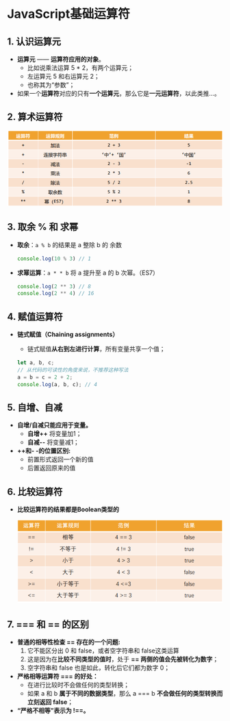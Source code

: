 # JavaScript基础运算符

## 1. 认识运算元

- **运算元** —— **运算符应用的对象**。
  - 比如说乘法运算 5 * 2，有两个运算元；
  - 左运算元 5 和右运算元 2；
  - 也称其为“参数”；
- 如果一个**运算符**对应的只有**一个运算元**，那么它是**一元运算符**，以此类推...。



## 2. 算术运算符

![](https://raw.githubusercontent.com/chen-zhuo-lin/pictures/main/2022-11/20221111224538.png)



## 3. 取余 % 和 求幂

- **取余**：`a % b` 的结果是 a 整除 b 的 余数	

  ```javascript 
  console.log(10 % 3) // 1
  ```

- **求幂运算**：`a * * b` 将 a 提升至 a 的 b 次幂。（ES7）

  ```javascript
  console.log(2 ** 3) // 8
  console.log(2 ** 4) // 16
  ```



## 4. 赋值运算符

- **链式赋值（Chaining assignments）**

  - 链式赋值**从右到左进行计算**，所有变量共享一个值；

  ```javascript
  let a, b, c;
  // 从代码的可读性的角度来说，不推荐这种写法
  a = b = c = 2 + 2;
  console.log(a, b, c); // 4
  ```



## 5. 自增、自减

- **自增/自减只能应用于变量。**
  - **自增++** 将变量加1；
  - **自减--** 将变量减1；
- **++和- -的位置区别:**
  - 前置形式返回一个新的值
  - 后置返回原来的值



## 6. 比较运算符

- **比较运算符的结果都是Boolean类型的**

  ![](https://raw.githubusercontent.com/chen-zhuo-lin/pictures/main/2022-11/20221111230337.png)



## 7. === 和 == 的区别

- **普通的相等性检查 == 存在的一个问题:**
  1. 它不能区分出 0 和 false，或者空字符串和 false这类运算
  2. 这是因为在**比较不同类型的值时**，处于 **== 两侧的值会先被转化为数字**；
  3. 空字符串和 false 也是如此，转化后它们都为数字 0；
- **严格相等运算符 === 的好处：**
  - 在进行比较时不会做任何的类型转换；
  - 如果 a 和 b **属于不同的数据类型**，那么 a === b **不会做任何的类型转换而立刻返回 false**；
- **“严格不相等”表示为 !==。**



